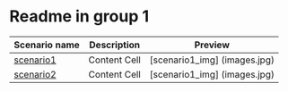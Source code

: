 
# Readme in group 1

| Scenario name  | Description |  Preview | 
| ------------- | ------------- | --------- |
| [scenario1](/cut-in.xosc)  | Content Cell  |  [scenario1_img] (images.jpg)  | 
| [scenario2](/cut-in.xosc)   | Content Cell  |[scenario1_img] (images.jpg) | 

